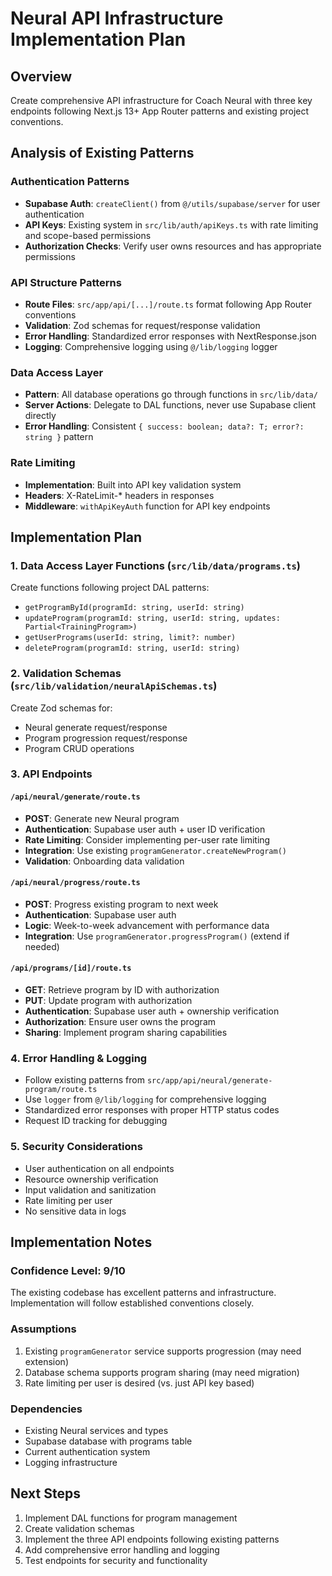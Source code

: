# Neural API Infrastructure Implementation Plan

## Overview
Create comprehensive API infrastructure for Coach Neural with three key endpoints following Next.js 13+ App Router patterns and existing project conventions.

## Analysis of Existing Patterns

### Authentication Patterns
- **Supabase Auth**: `createClient()` from `@/utils/supabase/server` for user authentication
- **API Keys**: Existing system in `src/lib/auth/apiKeys.ts` with rate limiting and scope-based permissions
- **Authorization Checks**: Verify user owns resources and has appropriate permissions

### API Structure Patterns
- **Route Files**: `src/app/api/[...]/route.ts` format following App Router conventions
- **Validation**: Zod schemas for request/response validation
- **Error Handling**: Standardized error responses with NextResponse.json
- **Logging**: Comprehensive logging using `@/lib/logging` logger

### Data Access Layer
- **Pattern**: All database operations go through functions in `src/lib/data/`
- **Server Actions**: Delegate to DAL functions, never use Supabase client directly
- **Error Handling**: Consistent `{ success: boolean; data?: T; error?: string }` pattern

### Rate Limiting
- **Implementation**: Built into API key validation system
- **Headers**: X-RateLimit-* headers in responses
- **Middleware**: `withApiKeyAuth` function for API key endpoints

## Implementation Plan

### 1. Data Access Layer Functions (`src/lib/data/programs.ts`)
Create functions following project DAL patterns:
- `getProgramById(programId: string, userId: string)`
- `updateProgram(programId: string, userId: string, updates: Partial<TrainingProgram>)`
- `getUserPrograms(userId: string, limit?: number)`
- `deleteProgram(programId: string, userId: string)`

### 2. Validation Schemas (`src/lib/validation/neuralApiSchemas.ts`)
Create Zod schemas for:
- Neural generate request/response
- Program progression request/response  
- Program CRUD operations

### 3. API Endpoints

#### `/api/neural/generate/route.ts`
- **POST**: Generate new Neural program
- **Authentication**: Supabase user auth + user ID verification
- **Rate Limiting**: Consider implementing per-user rate limiting
- **Integration**: Use existing `programGenerator.createNewProgram()`
- **Validation**: Onboarding data validation

#### `/api/neural/progress/route.ts`
- **POST**: Progress existing program to next week
- **Authentication**: Supabase user auth
- **Logic**: Week-to-week advancement with performance data
- **Integration**: Use `programGenerator.progressProgram()` (extend if needed)

#### `/api/programs/[id]/route.ts`
- **GET**: Retrieve program by ID with authorization
- **PUT**: Update program with authorization
- **Authentication**: Supabase user auth + ownership verification
- **Authorization**: Ensure user owns the program
- **Sharing**: Implement program sharing capabilities

### 4. Error Handling & Logging
- Follow existing patterns from `src/app/api/neural/generate-program/route.ts`
- Use `logger` from `@/lib/logging` for comprehensive logging
- Standardized error responses with proper HTTP status codes
- Request ID tracking for debugging

### 5. Security Considerations
- User authentication on all endpoints
- Resource ownership verification
- Input validation and sanitization
- Rate limiting per user
- No sensitive data in logs

## Implementation Notes

### Confidence Level: 9/10
The existing codebase has excellent patterns and infrastructure. Implementation will follow established conventions closely.

### Assumptions
1. Existing `programGenerator` service supports progression (may need extension)
2. Database schema supports program sharing (may need migration)
3. Rate limiting per user is desired (vs. just API key based)

### Dependencies
- Existing Neural services and types
- Supabase database with programs table
- Current authentication system
- Logging infrastructure

## Next Steps
1. Implement DAL functions for program management
2. Create validation schemas
3. Implement the three API endpoints following existing patterns
4. Add comprehensive error handling and logging
5. Test endpoints for security and functionality
